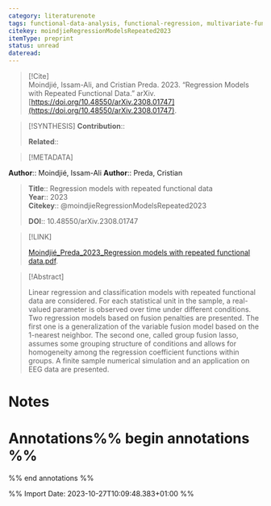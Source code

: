 ```yaml
---
category: literaturenote
tags: functional-data-analysis, functional-regression, multivariate-functional-data, repeated-functional-data
citekey: moindjieRegressionModelsRepeated2023
itemType: preprint
status: unread  
dateread:  
---
```


> [!Cite]  
> Moindjié, Issam-Ali, and Cristian Preda. 2023. “Regression Models with Repeated Functional Data.” arXiv. [https://doi.org/10.48550/arXiv.2308.01747](https://doi.org/10.48550/arXiv.2308.01747).

> [!SYNTHESIS] 
>**Contribution**::
>
>**Related**:: 
>

> [!METADATA]  
>
**Author**:: Moindjié, Issam-Ali
**Author**:: Preda, Cristian<br>
> **Title**:: Regression models with repeated functional data    
> **Year**:: 2023     
> **Citekey**:: @moindjieRegressionModelsRepeated2023    
>    
>    
>     
>    
>    
>     
>    
>**DOI**:: 10.48550/arXiv.2308.01747    
>

> [!LINK] 
>
> [Moindjié_Preda_2023_Regression models with repeated functional data.pdf](file:///Users/steven/Library/CloudStorage/GoogleDrive-steven.golovkine@ul.ie/My%20Drive/bibliography/arXiv/2023/Moindjié_Preda_2023_Regression%20models%20with%20repeated%20functional%20data.pdf).

>[!Abstract]
>
>Linear regression and classification models with repeated functional data are considered. For each statistical unit in the sample, a real-valued parameter is observed over time under different conditions. Two regression models based on fusion penalties are presented. The first one is a generalization of the variable fusion model based on the 1-nearest neighbor. The second one, called group fusion lasso, assumes some grouping structure of conditions and allows for homogeneity among the regression coefficient functions within groups. A finite sample numerical simulation and an application on EEG data are presented.
>>


# Notes<br>
# Annotations%% begin annotations %%  
 
  
%% end annotations %%

%% Import Date: 2023-10-27T10:09:48.383+01:00 %%
